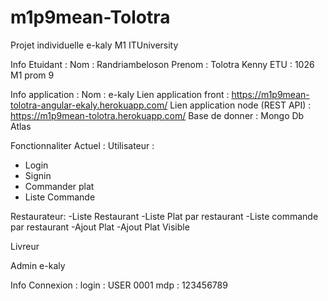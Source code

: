 # m1p9mean-Tolotra
Projet individuelle e-kaly M1 ITUniversity

Info Etuidant : 
Nom : Randriambeloson
Prenom : Tolotra Kenny
ETU : 1026
M1 prom 9

Info application :
Nom : e-kaly
Lien application front : https://m1p9mean-tolotra-angular-ekaly.herokuapp.com/
Lien application node (REST API) : https://m1p9mean-tolotra.herokuapp.com/
Base de donner : Mongo Db Atlas

Fonctionnaliter Actuel :
Utilisateur :
- Login
- Signin
- Commander plat
- Liste Commande

Restaurateur:
-Liste Restaurant
-Liste Plat par restaurant
-Liste commande par restaurant
-Ajout Plat
-Ajout Plat Visible

Livreur

Admin e-kaly


Info Connexion : 
login : USER 0001
mdp : 123456789

